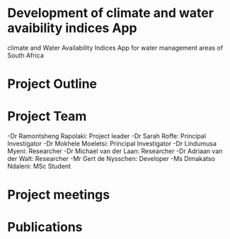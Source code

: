 # Development of climate and water avaibility indices App
climate and Water Availability Indices App for water management areas of South Africa
# Project Outline

# Project Team
-Dr Ramontsheng Rapolaki: Project leader
-Dr Sarah Roffe: Principal Investigator
-Dr Mokhele Moeletsi: Principal Investigator
-Dr Lindumusa Myeni: Researcher
-Dr Michael van der Laan: Researcher
-Dr Adriaan van der Walt: Researcher
-Mr Gert de Nysschen: Developer
-Ms Dimakatso Ndaleni: MSc Student

# Project meetings

# Publications

